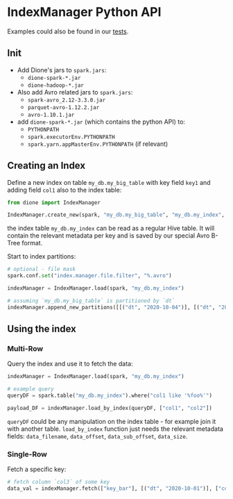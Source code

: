 # IndexManager Python API
Examples could also be found in our [tests](dione-spark/src/test/python/index_manager_test.py).

## Init
- Add Dione's jars to `spark.jars`:
  - `dione-spark-*.jar`
  - `dione-hadoop-*.jar`
- Also add Avro related jars to `spark.jars`:
  - `spark-avro_2.12-3.3.0.jar`
  - `parquet-avro-1.12.2.jar`
  - `avro-1.10.1.jar`
- add `dione-spark-*.jar` (which contains the python API) to:
  - `PYTHONPATH`
  - `spark.executorEnv.PYTHONPATH`
  - `spark.yarn.appMasterEnv.PYTHONPATH` (if relevant)

## Creating an Index
Define a new index on table `my_db.my_big_table` with key field `key1` and adding field `col1` also to the index table:
```python
from dione import IndexManager

IndexManager.create_new(spark, "my_db.my_big_table", "my_db.my_index", ["key1"], ["col1"])
```
the index table `my_db.my_index` can be read as a regular Hive table. It will contain the relevant metadata per key and is
saved by our special Avro B-Tree format.

Start to index partitions:
```python
# optional - file mask
spark.conf.set("index.manager.file.filter", "%.avro")

indexManager = IndexManager.load(spark, "my_db.my_index")

# assuming `my_db.my_big_table` is partitioned by `dt` 
indexManager.append_new_partitions([[("dt", "2020-10-04")], [("dt", "2020-10-05")]])
```

## Using the index
### Multi-Row
Query the index and use it to fetch the data:
```python
indexManager = IndexManager.load(spark, "my_db.my_index")

# example query
queryDF = spark.table("my_db.my_index").where("col1 like '%foo%'")

payload_DF = indexManager.load_by_index(queryDF, ["col1", "col2"])
``` 
`queryDF` could be any manipulation on the index table - for example join it with another table.
`load_by_index` function just needs the relevant metadata fields: `data_filename`, `data_offset`, `data_sub_offset`, `data_size`.

### Single-Row
Fetch a specific key:
```python
# fetch column `col3` of some key
data_val = indexManager.fetch(["key_bar"], [("dt", "2020-10-01")], ["col3"])
```
